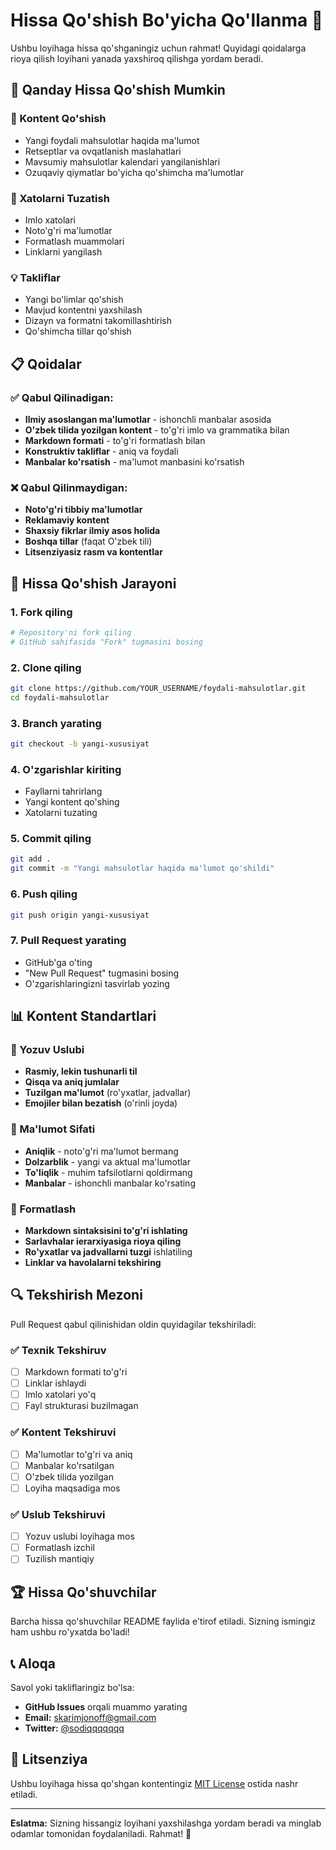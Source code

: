 # Hissa Qo'shish Bo'yicha Qo'llanma 🤝

Ushbu loyihaga hissa qo'shganingiz uchun rahmat! Quyidagi qoidalarga rioya qilish loyihani yanada yaxshiroq qilishga yordam beradi.

## 🎯 Qanday Hissa Qo'shish Mumkin

### 📝 Kontent Qo'shish
- Yangi foydali mahsulotlar haqida ma'lumot
- Retseptlar va ovqatlanish maslahatlari
- Mavsumiy mahsulotlar kalendari yangilanishlari
- Ozuqaviy qiymatlar bo'yicha qo'shimcha ma'lumotlar

### 🐛 Xatolarni Tuzatish
- Imlo xatolari
- Noto'g'ri ma'lumotlar
- Formatlash muammolari
- Linklarni yangilash

### 💡 Takliflar
- Yangi bo'limlar qo'shish
- Mavjud kontentni yaxshilash
- Dizayn va formatni takomillashtirish
- Qo'shimcha tillar qo'shish

## 📋 Qoidalar

### ✅ Qabul Qilinadigan:
- **Ilmiy asoslangan ma'lumotlar** - ishonchli manbalar asosida
- **O'zbek tilida yozilgan kontent** - to'g'ri imlo va grammatika bilan
- **Markdown formati** - to'g'ri formatlash bilan
- **Konstruktiv takliflar** - aniq va foydali
- **Manbalar ko'rsatish** - ma'lumot manbasini ko'rsatish

### ❌ Qabul Qilinmaydigan:
- **Noto'g'ri tibbiy ma'lumotlar**
- **Reklamaviy kontent**
- **Shaxsiy fikrlar ilmiy asos holida**
- **Boshqa tillar** (faqat O'zbek tili)
- **Litsenziyasiz rasm va kontentlar**

## 🔄 Hissa Qo'shish Jarayoni

### 1. Fork qiling
```bash
# Repository'ni fork qiling
# GitHub sahifasida "Fork" tugmasini bosing
```

### 2. Clone qiling
```bash
git clone https://github.com/YOUR_USERNAME/foydali-mahsulotlar.git
cd foydali-mahsulotlar
```

### 3. Branch yarating
```bash
git checkout -b yangi-xususiyat
```

### 4. O'zgarishlar kiriting
- Fayllarni tahrirlang
- Yangi kontent qo'shing
- Xatolarni tuzating

### 5. Commit qiling
```bash
git add .
git commit -m "Yangi mahsulotlar haqida ma'lumot qo'shildi"
```

### 6. Push qiling
```bash
git push origin yangi-xususiyat
```

### 7. Pull Request yarating
- GitHub'ga o'ting
- "New Pull Request" tugmasini bosing
- O'zgarishlaringizni tasvirlab yozing

## 📊 Kontent Standartlari

### 📝 Yozuv Uslubi
- **Rasmiy, lekin tushunarli til**
- **Qisqa va aniq jumlalar**
- **Tuzilgan ma'lumot** (ro'yxatlar, jadvallar)
- **Emojiler bilan bezatish** (o'rinli joyda)

### 📖 Ma'lumot Sifati
- **Aniqlik** - noto'g'ri ma'lumot bermang
- **Dolzarblik** - yangi va aktual ma'lumotlar
- **To'liqlik** - muhim tafsilotlarni qoldirmang
- **Manbalar** - ishonchli manbalar ko'rsating

### 🎨 Formatlash
- **Markdown sintaksisini to'g'ri ishlating**
- **Sarlavhalar ierarxiyasiga rioya qiling**
- **Ro'yxatlar va jadvallarni tuzgi** ishlatiling
- **Linklar va havolalarni tekshiring**

## 🔍 Tekshirish Mezoni

Pull Request qabul qilinishidan oldin quyidagilar tekshiriladi:

### ✅ Texnik Tekshiruv
- [ ] Markdown formati to'g'ri
- [ ] Linklar ishlaydi
- [ ] Imlo xatolari yo'q
- [ ] Fayl strukturasi buzilmagan

### ✅ Kontent Tekshiruvi
- [ ] Ma'lumotlar to'g'ri va aniq
- [ ] Manbalar ko'rsatilgan
- [ ] O'zbek tilida yozilgan
- [ ] Loyiha maqsadiga mos

### ✅ Uslub Tekshiruvi
- [ ] Yozuv uslubi loyihaga mos
- [ ] Formatlash izchil
- [ ] Tuzilish mantiqiy

## 🏆 Hissa Qo'shuvchilar

Barcha hissa qo'shuvchilar README faylida e'tirof etiladi. Sizning ismingiz ham ushbu ro'yxatda bo'ladi!

## 📞 Aloqa

Savol yoki takliflaringiz bo'lsa:

- **GitHub Issues** orqali muammo yarating
- **Email:** skarimjonoff@gmail.com
- **Twitter:** [@sodiqqqqqqq](https://twitter.com/sodiqqqqqqq)

## 📄 Litsenziya

Ushbu loyihaga hissa qo'shgan kontentingiz [MIT License](./LICENSE) ostida nashr etiladi.

---

**Eslatma:** Sizning hissangiz loyihani yaxshilashga yordam beradi va minglab odamlar tomonidan foydalaniladi. Rahmat! 🙏